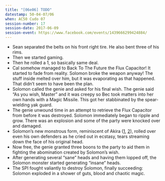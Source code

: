 ```yaml
---
title: "[06e06] TODO"
datestamp: 50-04-07/06
when: AC50 Cudo 07
session-number: 17
session-date: 2017-06-09
session-event: https://www.facebook.com/events/1439666299424884/
---
```


* Sean separated the belts on his front right tire. He also bent three of his rims.
* Then we started gaming.
* Then he rolled a 1, so basically same deal.
* Cal somehow managed to Back To The Future the Flux Capacitor! It started to fade from reality. Solomon broke the weapon anyway! The stuff inside melted over him, but it was evaporating as that happened. That didn’t seem to have been the plan.
* Solomon called the genie and asked for his final wish. The genie said “As you wish, Master” and it was creepy so Bec took matters into her own hands with a Magic Missile. This got her stabbinated by the spear-wielding yak guard.
* The genie unwound time in an attempt to retrieve the Flux Capacitor from before it was destroyed. Solomon immediately began to ripple and grow. There was an explosion and some of the party were knocked over and damaged.
* Solomon’s new monstrous form, reminiscent of Akira ([1](https://gifimage.net/wp-content/uploads/2017/09/akira-mutation-gif-1.gif), [2](https://images.gr-assets.com/hostedimages/1450974971ra/17493648.gif)), rolled over even his own defenders as he cried out in ecstasy, tears streaming down the face of his original head.
* Now free, the genie granted three boons to the party to aid them in fighting the abomination created by Solomon’s wish.
* After generating several “sane” heads and having them lopped off, the Solomon monster started generating “insane” heads.
* The SPI fought valiantly to destroy Solomon, finally succeeding: Solomon exploded in a shower of guts, blood and chaotic magic.
